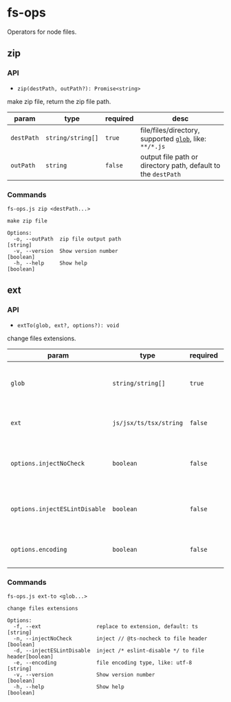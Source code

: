 # fs-ops

Operators for node files.

## zip

### API

- `zip(destPath, outPath?): Promise<string>`

make zip file, return the zip file path.

| param      | type              | required | desc                                                                                                       |
| ---------- | ----------------- | -------- | ---------------------------------------------------------------------------------------------------------- |
| `destPath` | `string/string[]` | `true`   | file/files/directory, supported [`glob`](https://github.com/isaacs/node-glob#glob-primer), like: `**/*.js` |
| `outPath`  | `string`          | `false`  | output file path or directory path, default to the `destPath`                                              |

### Commands

```shell
fs-ops.js zip <destPath...>

make zip file

Options:
  -o, --outPath  zip file output path                                   [string]
  -v, --version  Show version number                                   [boolean]
  -h, --help     Show help                                             [boolean]
```

## ext

### API

- `extTo(glob, ext?, options?): void`

change files extensions.

| param                         | type                   | required | desc                                                                                                      |
| ----------------------------- | ---------------------- | -------- | --------------------------------------------------------------------------------------------------------- |
| `glob`                        | `string/string[]`      | `true`   | pattern of matching files, use [`glob`](https://github.com/isaacs/node-glob#glob-primer), like: `**/*.js` |
| `ext`                         | `js/jsx/ts/tsx/string` | `false`  | target extension, default: `ts`                                                                           |
| `options.injectNoCheck`       | `boolean`              | `false`  | inject // @ts-nocheck to file header                                                                      |
| `options.injectESLintDisable` | `boolean`              | `false`  | inject /_ eslint-disable _/ to file header                                                                |
| `options.encoding`            | `boolean`              | `false`  | file encoding type, like: `utf-8`                                                                         |

### Commands

```shell
fs-ops.js ext-to <glob...>

change files extensions

Options:
  -f, --ext                  replace to extension, default: ts          [string]
  -n, --injectNoCheck        inject // @ts-nocheck to file header      [boolean]
  -d, --injectESLintDisable  inject /* eslint-disable */ to file header[boolean]
  -e, --encoding             file encoding type, like: utf-8            [string]
  -v, --version              Show version number                       [boolean]
  -h, --help                 Show help                                 [boolean]
```
